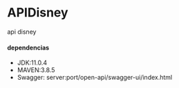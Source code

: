 # APIDisney

api disney


<h4>dependencias</h4>
<ul>
  <li>JDK:11.0.4</li>
  <li>MAVEN:3.8.5</li>
  <li>Swagger: server:port/open-api/swagger-ui/index.html
</li>
</ul>


